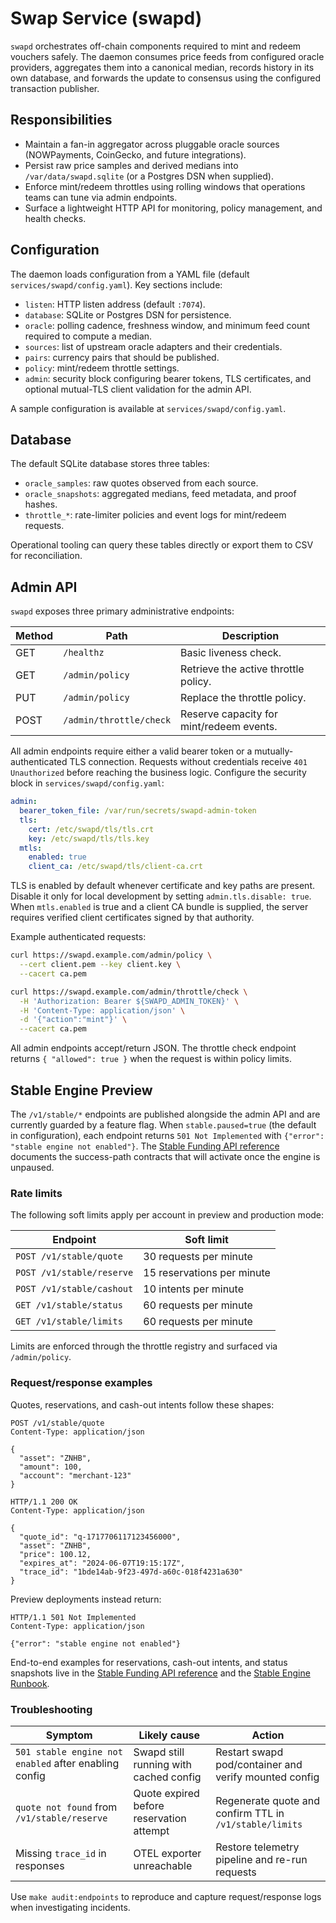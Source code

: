 # Swap Service (swapd)

`swapd` orchestrates off-chain components required to mint and redeem vouchers safely. The daemon consumes price feeds from
configured oracle providers, aggregates them into a canonical median, records history in its own database, and forwards the
update to consensus using the configured transaction publisher.

## Responsibilities

- Maintain a fan-in aggregator across pluggable oracle sources (NOWPayments, CoinGecko, and future integrations).
- Persist raw price samples and derived medians into `/var/data/swapd.sqlite` (or a Postgres DSN when supplied).
- Enforce mint/redeem throttles using rolling windows that operations teams can tune via admin endpoints.
- Surface a lightweight HTTP API for monitoring, policy management, and health checks.

## Configuration

The daemon loads configuration from a YAML file (default `services/swapd/config.yaml`). Key sections include:

- `listen`: HTTP listen address (default `:7074`).
- `database`: SQLite or Postgres DSN for persistence.
- `oracle`: polling cadence, freshness window, and minimum feed count required to compute a median.
- `sources`: list of upstream oracle adapters and their credentials.
- `pairs`: currency pairs that should be published.
- `policy`: mint/redeem throttle settings.
- `admin`: security block configuring bearer tokens, TLS certificates, and optional mutual-TLS client validation for the admin API.

A sample configuration is available at `services/swapd/config.yaml`.

## Database

The default SQLite database stores three tables:

- `oracle_samples`: raw quotes observed from each source.
- `oracle_snapshots`: aggregated medians, feed metadata, and proof hashes.
- `throttle_*`: rate-limiter policies and event logs for mint/redeem requests.

Operational tooling can query these tables directly or export them to CSV for reconciliation.

## Admin API

`swapd` exposes three primary administrative endpoints:

| Method | Path                    | Description                              |
| ------ | ----------------------- | ---------------------------------------- |
| GET    | `/healthz`              | Basic liveness check.                    |
| GET    | `/admin/policy`         | Retrieve the active throttle policy.     |
| PUT    | `/admin/policy`         | Replace the throttle policy.             |
| POST   | `/admin/throttle/check` | Reserve capacity for mint/redeem events. |

All admin endpoints require either a valid bearer token or a mutually-authenticated TLS connection. Requests without
credentials receive `401 Unauthorized` before reaching the business logic. Configure the security block in `services/swapd/config.yaml`:

```yaml
admin:
  bearer_token_file: /var/run/secrets/swapd-admin-token
  tls:
    cert: /etc/swapd/tls/tls.crt
    key: /etc/swapd/tls/tls.key
  mtls:
    enabled: true
    client_ca: /etc/swapd/tls/client-ca.crt
```

TLS is enabled by default whenever certificate and key paths are present. Disable it only for local development by setting
`admin.tls.disable: true`. When `mtls.enabled` is true and a client CA bundle is supplied, the server requires verified client
certificates signed by that authority.

Example authenticated requests:

```bash
curl https://swapd.example.com/admin/policy \
  --cert client.pem --key client.key \
  --cacert ca.pem
```

```bash
curl https://swapd.example.com/admin/throttle/check \
  -H 'Authorization: Bearer ${SWAPD_ADMIN_TOKEN}' \
  -H 'Content-Type: application/json' \
  -d '{"action":"mint"}' \
  --cacert ca.pem
```

All admin endpoints accept/return JSON. The throttle check endpoint returns `{ "allowed": true }` when the request is within
policy limits.

## Stable Engine Preview

The `/v1/stable/*` endpoints are published alongside the admin API and are currently guarded by a feature flag. When
`stable.paused=true` (the default in configuration), each endpoint returns `501 Not Implemented` with
`{"error": "stable engine not enabled"}`. The [Stable Funding API reference](stable-api.md) documents the success-path
contracts that will activate once the engine is unpaused.

### Rate limits

The following soft limits apply per account in preview and production mode:

| Endpoint                 | Soft limit                               |
| ------------------------ | ---------------------------------------- |
| `POST /v1/stable/quote`  | 30 requests per minute                   |
| `POST /v1/stable/reserve`| 15 reservations per minute               |
| `POST /v1/stable/cashout`| 10 intents per minute                    |
| `GET /v1/stable/status`  | 60 requests per minute                   |
| `GET /v1/stable/limits`  | 60 requests per minute                   |

Limits are enforced through the throttle registry and surfaced via `/admin/policy`.

### Request/response examples

Quotes, reservations, and cash-out intents follow these shapes:

```http
POST /v1/stable/quote
Content-Type: application/json

{
  "asset": "ZNHB",
  "amount": 100,
  "account": "merchant-123"
}
```

```http
HTTP/1.1 200 OK
Content-Type: application/json

{
  "quote_id": "q-1717706117123456000",
  "asset": "ZNHB",
  "price": 100.12,
  "expires_at": "2024-06-07T19:15:17Z",
  "trace_id": "1bde14ab-9f23-497d-a60c-018f4231a630"
}
```

Preview deployments instead return:

```http
HTTP/1.1 501 Not Implemented
Content-Type: application/json

{"error": "stable engine not enabled"}
```

End-to-end examples for reservations, cash-out intents, and status snapshots live in the [Stable Funding API reference](stable-api.md) and the [Stable Engine Runbook](../ops/stable-runbook.md).

### Troubleshooting

| Symptom | Likely cause | Action |
| ------- | ------------ | ------ |
| `501 stable engine not enabled` after enabling config | Swapd still running with cached config | Restart swapd pod/container and verify mounted config |
| `quote not found` from `/v1/stable/reserve` | Quote expired before reservation attempt | Regenerate quote and confirm TTL in `/v1/stable/limits` |
| Missing `trace_id` in responses | OTEL exporter unreachable | Restore telemetry pipeline and re-run requests |

Use `make audit:endpoints` to reproduce and capture request/response logs when investigating incidents.
